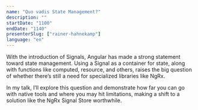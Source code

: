 ```yaml
---
name: "Quo vadis State Management?"
description: ""
startDate: "1100"
endDate: "1140"
presenterSlug: ["rainer-hahnekamp"]
language: "en"
---
```


With the introduction of Signals, Angular has made a strong statement toward state management. Using a Signal as a container for state, along with functions like computed, resource, and others, raises the big question of whether there’s still a need for specialized libraries like NgRx.

In my talk, I’ll explore this question and demonstrate how far you can go with native tools and where you may hit limitations, making a shift to a solution like the NgRx Signal Store worthwhile.
